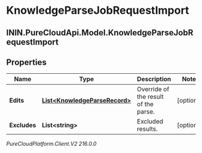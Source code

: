# KnowledgeParseJobRequestImport

## ININ.PureCloudApi.Model.KnowledgeParseJobRequestImport

## Properties

|Name | Type | Description | Notes|
|------------ | ------------- | ------------- | -------------|
| **Edits** | [**List&lt;KnowledgeParseRecord&gt;**](KnowledgeParseRecord) | Override of the result of the parse. | [optional] |
| **Excludes** | **List&lt;string&gt;** | Excluded results. | [optional] |



_PureCloudPlatform.Client.V2 216.0.0_

